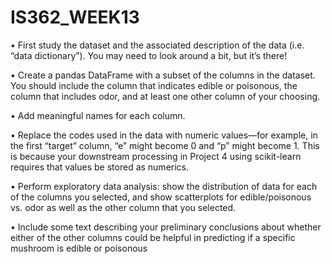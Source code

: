 # IS362_WEEK13

• First study the dataset and the associated description of the data (i.e. “data dictionary”). You may need to look around a bit, but it’s there! 

• Create a pandas DataFrame with a subset of the columns in the dataset. You should include the column that indicates edible or poisonous, the column that includes odor, and at least one other column of your choosing. 

• Add meaningful names for each column. 

• Replace the codes used in the data with numeric values—for example, in the first “target” column, “e” might become 0 and “p” might become 1. This is because your downstream processing in Project 4 using scikit-learn requires that values be stored as numerics. 

• Perform exploratory data analysis: show the distribution of data for each of the columns you selected, and show scatterplots for edible/poisonous vs. odor as well as the other column that you selected. 

• Include some text describing your preliminary conclusions about whether either of the other columns could be helpful in predicting if a specific mushroom is edible or poisonous
